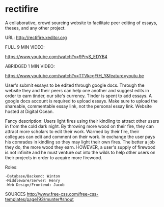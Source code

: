 # rectifire
A collaborative, crowd sourcing website to facilitate peer editing of essays, theses, and any other project. 

URL: http://rectifire.xeditor.org


FULL 9 MIN VIDEO:

https://www.youtube.com/watch?v=9PrvS_EDYB4

ABRIDGED 1 MIN VIDEO:

https://www.youtube.com/watch?v=TTVkcgFtH_Y&feature=youtu.be

User's submit essays to be edited through google docs. Through the website they and their peers can help one another and suggest edits in order to earn tinder, our site's currency. Tinder is spent to add essays. A google docs account is required to upload essays. Make sure to upload the shareable, commentable essay link, not the personal essay link. Website hosted at Digital Ocean.


Fancy description: Users light fires using their kindling to attract other users in from the cold dark night. By throwing more wood on their fire, they can attract more scholars to edit their work. Warmed by their fire, their collegues can edit and comment on their work. In exchange the user pays his comrades in kindling so they may light their own fires. The better a job they do, the more wood they earn. HOWEVER, a user's supply of firewood is not infinite and he must venture out into the wilds to help other users on their projects in order to acquire more firewood. 


  
Roles:

    -Database/Backend: Winton
    -Middleware/Server: Henry
    -Web Design/Frontend: Jacob
SOURCES
http://www.free-css.com/free-css-templates/page193/munter#shout
